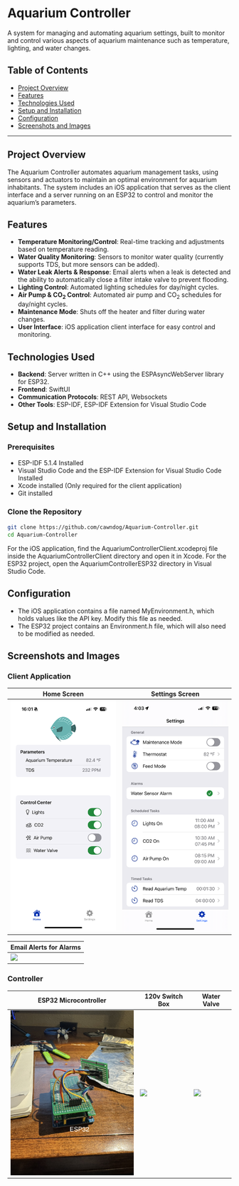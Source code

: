 # Aquarium Controller

A system for managing and automating aquarium settings, built to monitor and control various aspects of aquarium maintenance such as temperature, lighting, and water changes. 

## Table of Contents
- [Project Overview](#project-overview)
- [Features](#features)
- [Technologies Used](#technologies-used)
- [Setup and Installation](#setup-and-installation)
- [Configuration](#configuration)
- [Screenshots and Images](#screenshots-and-images)

---

## Project Overview
The Aquarium Controller automates aquarium management tasks, using sensors and actuators to maintain an optimal environment for aquarium inhabitants. The system includes an iOS application that serves as the client interface and a server running on an ESP32 to control and monitor the aquarium’s parameters.

## Features
- **Temperature Monitoring/Control**: Real-time tracking and adjustments based on temperature reading.
- **Water Quality Monitoring**: Sensors to monitor water quality (currently supports TDS, but more sensors can be added).
- **Water Leak Alerts & Response**: Email alerts when a leak is detected and the ability to automatically close a filter intake valve to prevent flooding.
- **Lighting Control**: Automated lighting schedules for day/night cycles.
- **Air Pump & CO<sub>2</sub> Control**: Automated air pump and CO<sub>2</sub> schedules for day/night cycles.
- **Maintenance Mode**: Shuts off the heater and filter during water changes.
- **User Interface**: iOS application client interface for easy control and monitoring.


## Technologies Used
- **Backend**: Server written in C++ using the ESPAsyncWebServer library for ESP32.
- **Frontend**: SwiftUI
- **Communication Protocols**: REST API, Websockets
- **Other Tools**: ESP-IDF, ESP-IDF Extension for Visual Studio Code

## Setup and Installation
### Prerequisites
- ESP-IDF 5.1.4 Installed
- Visual Studio Code and the ESP-IDF Extension for Visual Studio Code Installed
- Xcode installed (Only required for the client application)
- Git installed

### Clone the Repository
```bash
git clone https://github.com/cawndog/Aquarium-Controller.git
cd Aquarium-Controller
```
For the iOS application, find the AquariumControllerClient.xcodeproj file inside the AquariumControllerClient directory and open it in Xcode.
For the ESP32 project, open the AquariumControllerESP32 directory in Visual Studio Code.
## Configuration
- The iOS application contains a file named MyEnvironment.h, which holds values like the API key. Modify this file as needed.
- The ESP32 project contains an Environment.h file, which will also need to be modified as needed.

## Screenshots and Images
### Client Application
<div align="center">

| Home Screen                | Settings Screen            |
|----------------------------|----------------------------|
| <img src="https://github.com/cawndog/Aquarium-Controller/blob/main/AqController%20Images/iOS%20App/Home.PNG" width="300"/> | <img src="https://github.com/cawndog/Aquarium-Controller/blob/main/AqController%20Images/iOS%20App/Settings.PNG" width="300"/> |

</div>
<div align="center">

| Email Alerts for Alarms    |
|----------------------------|
| <img src="https://github.com/cawndog/Aquarium-Controller/blob/main/AqController%20Images/iOS%20App/Email_Alerts_for_Alarms.gif" width="400"/> |

</div>

### Controller
<div align="center">

| ESP32 Microcontroller      | 120v Switch Box            | Water Valve                |
|----------------------------|----------------------------|----------------------------|
| <img src="https://github.com/cawndog/Aquarium-Controller/blob/main/AqController%20Images/Controller/Controller%20Box%20Internal.jpeg" width="300"/> | <img src="https://github.com/cawndog/Aquarium-Controller/blob/main/AqController%20Images/Controller/Switch%20Box%20Internal.jpeg" width="300"/> | <img src="https://github.com/cawndog/Aquarium-Controller/blob/main/AqController%20Images/Controller/Water%20Valve.png" width="300"/> |

</div>




